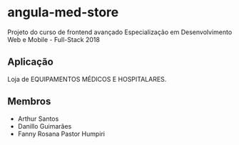 # angula-med-store
Projeto do curso de frontend avançado Especialização em Desenvolvimento Web e Mobile - Full-Stack 2018

## Aplicação
Loja de EQUIPAMENTOS MÉDICOS E HOSPITALARES.

## Membros
* Arthur Santos
* Danillo Guimarães
* Fanny Rosana Pastor Humpiri
